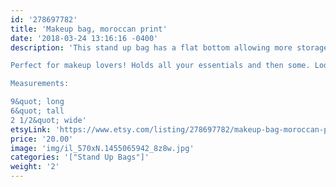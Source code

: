 ```yaml
---
id: '278697782'
title: 'Makeup bag, moroccan print'
date: '2018-03-24 13:16:16 -0400'
description: 'This stand up bag has a flat bottom allowing more storage. Vesatile and great for travel. Lined with sturdy interfacing allowing durability.

Perfect for makeup lovers! Holds all your essentials and then some. Looks adorable on any vanity or bathroom sink! 

Measurements:

9&quot; long
6&quot; tall
2 1/2&quot; wide'
etsyLink: 'https://www.etsy.com/listing/278697782/makeup-bag-moroccan-print?utm_source=synctostaticsite&utm_medium=api&utm_campaign=api'
price: '20.00'
image: 'img/il_570xN.1455065942_8z8w.jpg'
categories: '["Stand Up Bags"]'
weight: '2'
---
```

